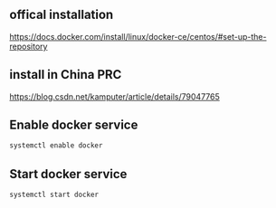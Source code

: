 ## offical installation
https://docs.docker.com/install/linux/docker-ce/centos/#set-up-the-repository 

## install in China PRC

https://blog.csdn.net/kamputer/article/details/79047765

## Enable docker service
```bash
systemctl enable docker
```

## Start docker service
```bash
systemctl start docker
```
